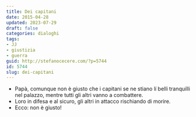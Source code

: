 ```yaml
---
title: Dei capitani
date: 2015-04-28
updated: 2023-07-29
draft: false
categories: dialoghi
tags:
- JJ
- giustizia
- guerra
guid: http://stefanocecere.com/?p=5744
id: 5744
slug: dei-capitani
---
```


- Papà, comunque non è giusto che i capitani se ne stiano lí belli tranquilli nel palazzo, mentre tutti gli altri vanno a combattere.
- Loro in difesa e al sicuro, gli altri in attacco rischiando di morire.
- Ecco: non è giusto!